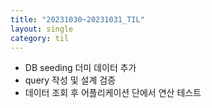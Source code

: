 ```yaml
---
title: "20231030~20231031_TIL"
layout: single
category: til
---
```


- DB seeding 더미 데이터 추가
- query 작성 및 설계 검증
- 데이터 조회 후 어플리케이션 단에서 연산 테스트